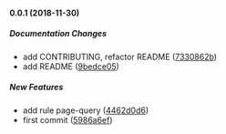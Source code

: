 #### 0.0.1 (2018-11-30)

##### Documentation Changes

*  add CONTRIBUTING, refactor README ([7330862b](https://github.com/tyankatsu0105/eslint-plugin-gridsome/commit/7330862b2efc3c96a743e4ee1668271b3a81a978))
*  add README ([9bedce05](https://github.com/tyankatsu0105/eslint-plugin-gridsome/commit/9bedce05051a2478910e458f7e6bfe286c937b66))

##### New Features

*  add rule page-query ([4462d0d6](https://github.com/tyankatsu0105/eslint-plugin-gridsome/commit/4462d0d69187f7991cafa69099522079203a6605))
*  first commit ([5986a6ef](https://github.com/tyankatsu0105/eslint-plugin-gridsome/commit/5986a6efe04cf7dc84b9b3f93d700c42b9a229c5))

